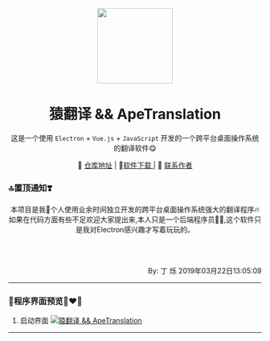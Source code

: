 <p align="center">
    <a href="https://github.com/JDode/"><img src="https://github.com/JDode/ApeTranslation/blob/master/ticon.png?raw=true" width="150"/></a>
    <h1 align="center">猿翻译 && ApeTranslation</h1>
</p>

<p align="center">这是一个使用 <code>Electron</code> + <code>Vue.js</code> + <code>JavaScript</code> 开发的一个跨平台桌面操作系统的翻译软件😋</p>

<p align="center">
    🤩 <a href="https://github.com/JDode/ApeTranslation" target="_blank">仓库地址</a> | 
    🍻<a href="https://github.com/JDode/ApeTranslation/releases" target="_blank">软件下载 </a> | 
    👷 <a href="https://wpa.qq.com/msgrd?v=3&uin=2420498526&site=qq&menu=yes" target="_blank">联系作者</a> 
</p>

### 🔝置顶通知❣️

<p align="center">
 本项目是我👤个人使用业余时间独立开发的跨平台桌面操作系统强大的翻译程序🔥如果在代码方面有些不足欢迎大家提出来,本人只是一个后端程序员👨‍💻‍,这个软件只是我对Electron感兴趣才写着玩玩的。
</p>
</br>
</br>
<p align="right">By: 丁 烁
                    2019年03月22日13:05:09</p> 

----------


### 🤩程序界面预览👨‍❤️‍👨

 1. 启动界面
 [![猿翻译 && ApeTranslation](https://i.loli.net/2019/03/22/5c946b52112b3.png)](https://i.loli.net/2019/03/22/5c946b52112b3.png)

----------



